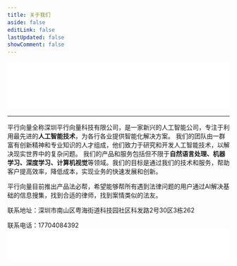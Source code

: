 ```yaml
---
title: 关于我们
aside: false
editLink: false
lastUpdated: false
showComment: false
---
```

![头部图](../public/img/svg/about-me-header.svg)

---
平行向量全称深圳平行向量科技有限公司，是一家新兴的人工智能公司，专注于利用最先进的**人工智能技术**，为各行各业提供智能化解决方案。
我们的团队由一群富有创新精神和专业知识的人才组成，他们致力于研究和开发人工智能技术，以解决现实世界中的复杂问题。
我们的产品和服务包括但不限于**自然语言处理、机器学习、深度学习、计算机视觉**等领域。我们的目标是通过我们的技术和服务，帮助客户提高效率，降低成本，实现业务的快速发展和创新。

平行向量目前推出产品法必帮，希望能够帮所有遇到法律问题的用户通过AI解决基础的信息搜集，找到合适的律师，找到案情类似的法友。

联系地址：深圳市南山区粤海街道科技园社区科发路2号30区3栋262

联系电话：17704084392
![尾部图](../public/img/svg/about-footer.svg)
